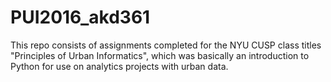 # PUI2016_akd361

This repo consists of assignments completed for the NYU CUSP class titles "Principles of Urban Informatics", which was basically an introduction to Python for use on analytics projects with urban data.
